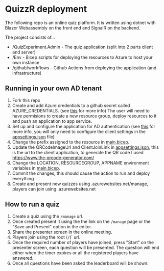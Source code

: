 # QuizzR deployment

The following repo is an online quiz platform.  It is written using dotnet with Blazor Webassembly on the front end and SignalR on the backend.

The project consists of...

* /QuizExperiment.Admin - The quiz application (split into 2 parts client and server)
* /Env - Bicep scripts for deploying the resources to Azure to host your own instance
* /github/workflows - Github Actions from deploying the application (and infrastructure)

## Running in your own AD tenant

1. Fork this repo
2. Create and add Azure credentials to a github secret called AZURE_CREDENTIALS. (see [this](https://docs.microsoft.com/en-us/azure/developer/github/connect-from-azure?tabs=azure-portal%2Cwindows#use-the-azure-login-action-with-a-service-principal-secret) for more info) The user will need to have permisions to create a new resource group, deploy resources to it and push an application to app service.
3. Set up and configure the application for AD authentication (see [this](https://docs.microsoft.com/en-us/aspnet/core/blazor/security/webassembly/hosted-with-azure-active-directory?view=aspnetcore-6.0#client-app-configuration) for more info, you will only need to configure the client settings in the [appsettings.json](./QuizExperiment.Admin/Client/wwwroot/appsettings.json) file)
4. Change the prefix assigned to the resource in [main.bicep](./Env/main.bicep).
5. Update the QRCodeImageUrl and ClientJoinLink in [appsettings.json](./QuizExperiment.Admin/Client/wwwroot/appsettings.json), this is the url to the client application, to generate the QR code I used https://www.the-qrcode-generator.com/
6. Change the LOCATION, RESOURCEGROUP, APPNAME environment variables in [main.bicep](./Env/main.bicep).
7. Commit the changes, this should cause the action to run and deploy everything
8. Create and present new quizzes using <APPNAME>.azurewebsites.net/manage, players can join using <APPNAME>.azurewebsites.net

## How to run a quiz

1. Create a quiz using the `/manage` url.
2. Once created present it using the the link on the `/manage` page or the "Save and Present" option in the editor.
3. Share the presenter screen in the online meeting.
4. Players join using the root (`/`)` url.
5. Once the required number of players have joined, press "Start" on the presenter screen, each question will be presented.  The question will end either when the timer expires or all the registered players have answered.
6. Once all questions have been asked the leaderboard will be shown.
